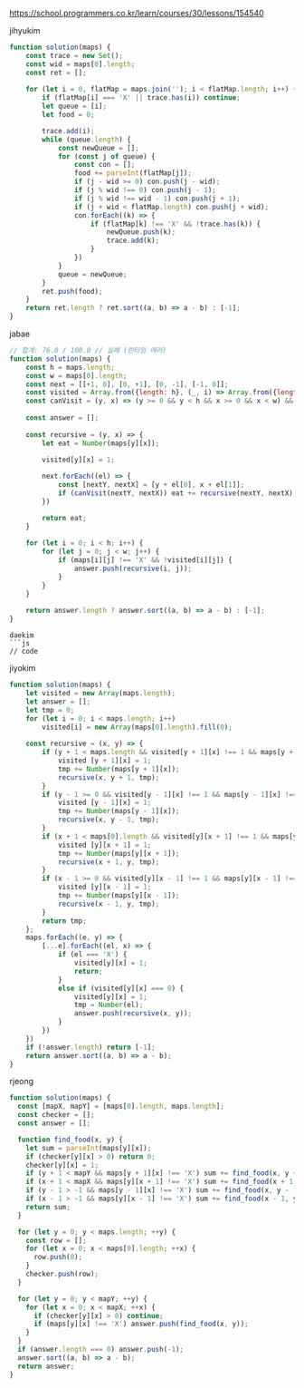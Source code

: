 https://school.programmers.co.kr/learn/courses/30/lessons/154540

jihyukim
```js
function solution(maps) {
    const trace = new Set();
    const wid = maps[0].length;
    const ret = [];
    
    for (let i = 0, flatMap = maps.join(''); i < flatMap.length; i++) {
        if (flatMap[i] === 'X' || trace.has(i)) continue;
        let queue = [i];
        let food = 0;

        trace.add(i);
        while (queue.length) {
            const newQueue = [];
            for (const j of queue) {
                const con = [];
                food += parseInt(flatMap[j]);
                if (j - wid >= 0) con.push(j - wid);
                if (j % wid !== 0) con.push(j - 1);
                if (j % wid !== wid - 1) con.push(j + 1);
                if (j + wid < flatMap.length) con.push(j + wid);
                con.forEach((k) => {
                    if (flatMap[k] !== 'X' && !trace.has(k)) {
                        newQueue.push(k);
                        trace.add(k);
                    }
                })
            }
            queue = newQueue;
        }
        ret.push(food);
    }
    return ret.length ? ret.sort((a, b) => a - b) : [-1];
}
```
jabae
```js
// 합계: 76.0 / 100.0 // 실패 (런타임 에러)
function solution(maps) {
    const h = maps.length;
    const w = maps[0].length;
    const next = [[+1, 0], [0, +1], [0, -1], [-1, 0]];
    const visited = Array.from({length: h}, (_, i) => Array.from({length: w}, (_, i) => 0));
    const canVisit = (y, x) => (y >= 0 && y < h && x >= 0 && x < w) && maps[y][x] !== 'X' && !visited[y][x];
    
    const answer = [];
    
    const recursive = (y, x) => {
        let eat = Number(maps[y][x]);

        visited[y][x] = 1;
        
        next.forEach((el) => {
            const [nextY, nextX] = [y + el[0], x + el[1]];
            if (canVisit(nextY, nextX)) eat += recursive(nextY, nextX);   
        })

        return eat;
    }
    
    for (let i = 0; i < h; i++) {
        for (let j = 0; j < w; j++) {
            if (maps[i][j] !== 'X' && !visited[i][j]) {
                answer.push(recursive(i, j));
            }
        }
    }
    
    return answer.length ? answer.sort((a, b) => a - b) : [-1];
}
```
```
daekim
```js
// code
```
jiyokim
```js
function solution(maps) {
    let visited = new Array(maps.length);
    let answer = [];
    let tmp = 0;
    for (let i = 0; i < maps.length; i++)
        visited[i] = new Array(maps[0].length).fill(0);
    
    const recursive = (x, y) => {
        if (y + 1 < maps.length && visited[y + 1][x] !== 1 && maps[y + 1][x] !== 'X') {
            visited [y + 1][x] = 1;
            tmp += Number(maps[y + 1][x]);
            recursive(x, y + 1, tmp);
        }
        if (y - 1 >= 0 && visited[y - 1][x] !== 1 && maps[y - 1][x] !== 'X') {
            visited [y - 1][x] = 1;
            tmp += Number(maps[y - 1][x]);
            recursive(x, y - 1, tmp);
        }
        if (x + 1 < maps[0].length && visited[y][x + 1] !== 1 && maps[y][x + 1] !== 'X') {
            visited [y][x + 1] = 1;
            tmp += Number(maps[y][x + 1]);
            recursive(x + 1, y, tmp);
        }
        if (x - 1 >= 0 && visited[y][x - 1] !== 1 && maps[y][x - 1] !== 'X') {
            visited [y][x - 1] = 1;
            tmp += Number(maps[y][x - 1]);
            recursive(x - 1, y, tmp);
        }
        return tmp;
    };
    maps.forEach((e, y) => {
        [...e].forEach((el, x) => {
            if (el === 'X') {
                visited[y][x] = 1;
                return;
            }
            else if (visited[y][x] === 0) {
                visited[y][x] = 1;
                tmp = Number(el);
                answer.push(recursive(x, y));
            }
        })
    })
    if (!answer.length) return [-1];
    return answer.sort((a, b) => a - b);
}
```
rjeong
```js
function solution(maps) {
  const [mapX, mapY] = [maps[0].length, maps.length];
  const checker = [];
  const answer = [];

  function find_food(x, y) {
    let sum = parseInt(maps[y][x]);
    if (checker[y][x] > 0) return 0;
    checker[y][x] = 1;
    if (y + 1 < mapY && maps[y + 1][x] !== 'X') sum += find_food(x, y + 1);
    if (x + 1 < mapX && maps[y][x + 1] !== 'X') sum += find_food(x + 1, y);
    if (y - 1 > -1 && maps[y - 1][x] !== 'X') sum += find_food(x, y - 1);
    if (x - 1 > -1 && maps[y][x - 1] !== 'X') sum += find_food(x - 1, y);
    return sum;
  }

  for (let y = 0; y < maps.length; ++y) {
    const row = [];
    for (let x = 0; x < maps[0].length; ++x) {
      row.push(0);
    }
    checker.push(row);
  }

  for (let y = 0; y < mapY; ++y) {
    for (let x = 0; x < mapX; ++x) {
      if (checker[y][x] > 0) continue;
      if (maps[y][x] !== 'X') answer.push(find_food(x, y));
    }
  }
  if (answer.length === 0) answer.push(-1);
  answer.sort((a, b) => a - b);
  return answer;
}
```
